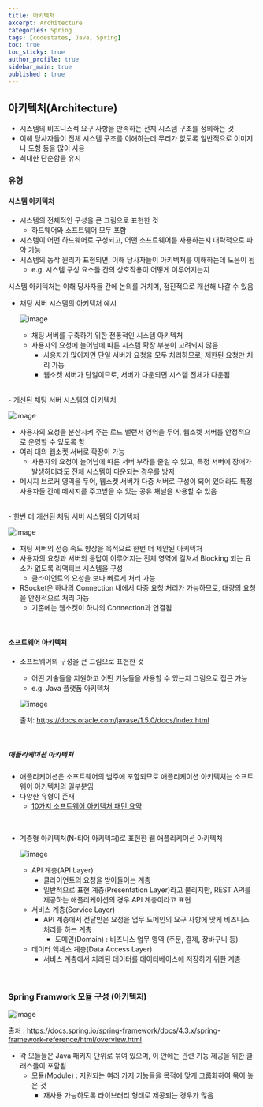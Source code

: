 ```yaml
---
title: 아키텍처
excerpt: Architecture
categories: Spring
tags: [codestates, Java, Spring]
toc: true
toc_sticky: true
author_profile: true
sidebar_main: true
published : true
---
```


## 아키텍처(Architecture)
- 시스템의 비즈니스적 요구 사항을 만족하는 전체 시스템 구조를 정의하는 것
- 이해 당사자들이 전체 시스템 구조를 이해하는데 무리가 없도록 일반적으로 이미지나 도형 등을 많이 사용
- 최대한 단순함을 유지

### 유형
#### 시스템 아키텍처
- 시스템의 전체적인 구성을 큰 그림으로 표현한 것
  - 하드웨어와 소프트웨어 모두 포함
- 시스템이 어떤 하드웨어로 구성되고, 어떤 소프트웨어를 사용하는지 대략적으로 파악 가능
- 시스템의 동작 원리가 표현되면, 이해 당사자들이 아키텍처를 이해하는데 도움이 됨
  - e.g. 시스템 구성 요소들 간의 상호작용이 어떻게 이루어지는지


시스템 아키텍처는 이해 당사자들 간에 논의를 거치며, 점진적으로 개선해 나갈 수 있음

- 채팅 서버 시스템의 아키텍처 예시

  ![image](https://github.com/JSooCha/JSooCha.github.io/assets/90169862/885a2487-f45e-415e-b5cd-9e73b4197aff)
  - 채팅 서버를 구축하기 위한 전통적인 시스템 아키텍처
  - 사용자의 요청에 늘어남에 따른 시스템 확장 부분이 고려되지 않음
    - 사용자가 많아지면 단일 서버가 요청을 모두 처리하므로, 제한된 요청만 처리 가능 
    - 웹소켓 서버가 단일이므로, 서버가 다운되면 시스템 전체가 다운됨
<br>
- 개선된 채팅 서버 시스템의 아키텍처

  ![image](https://github.com/JSooCha/JSooCha.github.io/assets/90169862/3e18b927-39bb-45d3-a4a3-4dc449172215)
  - 사용자의 요청을 분산시켜 주는 로드 밸런서 영역을 두어, 웹소켓 서버를 안정적으로 운영할 수 있도록 함
  - 여러 대의 웹소켓 서버로 확장이 가능
    - 사용자의 요청이 늘어남에 따른 서버 부하를 줄일 수 있고, 특정 서버에 장애가 발생하더라도 전체 시스템이 다운되는 경우를 방지
  - 메시지 브로커 영역을 두어, 웹소켓 서버가 다중 서버로 구성이 되어 있더라도 특정 사용자들 간에 메시지를 주고받을 수 있는 공유 채널을 사용할 수 있음
<br>
- 한번 더 개선된 채팅 서버 시스템의 아키텍처

  ![image](https://github.com/JSooCha/JSooCha.github.io/assets/90169862/837cabb7-970b-40f4-858e-210c0b2f4df4)
  - 채팅 서버의 전송 속도 향상을 목적으로 한번 더 제안된 아키텍처
  - 사용자의 요청과 서버의 응답이 이루어지는 전체 영역에 걸쳐서 Blocking 되는 요소가 없도록 리액티브 시스템을 구성
    - 클라이언트의 요청을 보다 빠르게 처리 가능
  - RSocket은 하나의 Connection 내에서 다중 요청 처리가 가능하므로, 대량의 요청을 안정적으로 처리 가능
    - 기존에는 웹소켓이 하나의 Connection과 연결됨

<br>

#### 소프트웨어 아키텍처 
- 소프트웨어의 구성을 큰 그림으로 표현한 것
  - 어떤 기술들을 지원하고 어떤 기능들을 사용할 수 있는지 그림으로 접근 가능
  - e.g. Java 플랫폼 아키텍처

  ![image](https://github.com/JSooCha/JSooCha.github.io/assets/90169862/89172b66-505d-424e-9588-113d5ca948f7)

  출처: https://docs.oracle.com/javase/1.5.0/docs/index.html

<br>

##### 애플리케이션 아키텍처
- 애플리케이션은 소프트웨어의 범주에 포함되므로 애플리케이션 아키텍처는 소프트웨어 아키텍처의 일부분임
- 다양한 유형이 존재
  - [10가지 소프트웨어 아키텍처 패턴 요약](https://mingrammer.com/translation-10-common-software-architectural-patterns-in-a-nutshell)

<br>

- 계층형 아키텍처(N-티어 아키텍처)로 표현한 웹 애플리케이션 아키텍처

  ![image](https://github.com/JSooCha/JSooCha.github.io/assets/90169862/1ac9bc30-c2b7-4f24-845e-ac2b1543a3f6)

  - API 계층(API Layer)
    - 클라이언트의 요청을 받아들이는 계층
    - 일반적으로 표현 계층(Presentation Layer)라고 불리지만, REST API를 제공하는 애플리케이션의 경우 API 계층이라고 표현
  - 서비스 계층(Service Layer)
    - API 계층에서 전달받은 요청을 업무 도메인의 요구 사항에 맞게 비즈니스 처리를 하는 계층
      - 도메인(Domain) : 비즈니스 업무 영역 (주문, 결제, 장바구니 등)
  - 데이터 액세스 계층(Data Access Layer)
    - 서비스 계층에서 처리된 데이터를 데이터베이스에 저장하기 위한 계층

<br>

### Spring Framwork 모듈 구성 (아키텍처)

![image](https://github.com/JSooCha/JSooCha.github.io/assets/90169862/47e5a1f5-a670-4519-a0e0-32e0fdf4ca63)

출처 : https://docs.spring.io/spring-framework/docs/4.3.x/spring-framework-reference/html/overview.html

- 각 모듈들은 Java 패키지 단위로 묶여 있으며, 이 안에는 관련 기능 제공을 위한 클래스들이 포함됨
  - 모듈(Module) : 지원되는 여러 가지 기능들을 목적에 맞게 그룹화하여 묶어 놓은 것
    - 재사용 가능하도록 라이브러리 형태로 제공되는 경우가 많음


